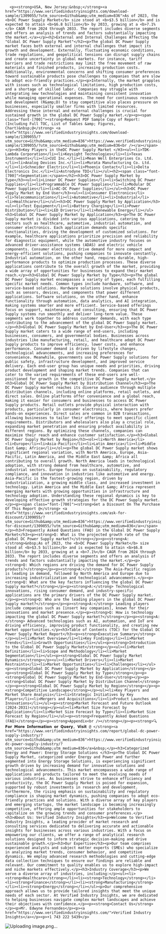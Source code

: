       <p><strong>USA, New Jersey:&nbsp;</strong><a href="https://www.verifiedindustryinsights.com/download-sample/1309055/?utm_source=Github&amp;utm_medium=836">As of 2023, the <b>DC Power Supply Market</b> size stood at <b>$3.5 billion</b> and is expected to attain <b>$6.8 billion</b> by 2033, growing at a <b>7.1%</b> CAGR from 2024 through 2033. The report includes diverse segments and offers an analysis of trends and factors substantially impacting the market.</a></p><h2>External and Internal Challenges Affecting the "Global DC Power Supply Market"</h2><p>The global DC Power Supply market faces both external and internal challenges that impact its growth and development. Externally, fluctuating economic conditions, trade regulations, and geopolitical tensions can disrupt supply chains and create uncertainty in global markets. For instance, tariff barriers and trade restrictions may limit the free movement of raw materials and finished products, increasing production costs. Additionally, environmental concerns and shifting consumer preferences toward sustainable products pose challenges to companies that are slow to adopt eco-friendly practices.</p><p>Internally, the market grapples with issues such as technological limitations, high production costs, and a shortage of skilled labor. Companies may struggle with integrating new technologies and maintaining consistent innovation while managing operational expenses. The need for continuous research and development (R&amp;D) to stay competitive also places pressure on businesses, especially smaller firms with limited resources. Addressing these internal and external challenges is crucial for sustained growth in the global DC Power Supply market.</p><p><span class="font-[700]"><strong>Request PDF Sample Copy of Report: (Including Full TOC, List of Tables &amp; Figures, Chart)&nbsp;@</strong> <a href="https://www.verifiedindustryinsights.com/download-sample/1309055/?utm_source=Github&amp;utm_medium=836">https://www.verifiedindustryinsights.com/download-sample/1309055/?utm_source=Github&amp;utm_medium=836<br /></a></span></p><H3>Key Players in theDC Power Supply Market </H3><ul><li>TDK-Lambda Corporation</li><li>Keysight Technologies</li><li>Texas Instruments</li><li>CUI Inc.</li><li>Mean Well Enterprises Co. Ltd.</li><li>Analog Devices Inc.</li><li>Murata Manufacturing Co. Ltd.</li><li>Schneider Electric</li><li>Phoenix Contact</li><li>Delta Electronics Inc.</li><li>Astrodyne TDI</li></ul><h2><span class="font-[700]">Segmentation:</span></h2><h3>DC Power Supply Market by Type</h3><ul><li>Linear DC Power Supplies</li><li>Switching DC Power Supplies</li><li>Programmable DC Power Supplies</li><li>Modular DC Power Supplies</li><li>AC-DC Power Supplies</li></ul><h3>DC Power Supply Market by End User</h3><ul><li>Consumer Electronics</li><li>Telecommunications</li><li>Automotive</li><li>Industrial</li><li>Healthcare</li></ul><h3>DC Power Supply Market by Application</h3><ul><li>Test Equipment</li><li>Battery Charging</li><li>Power Distribution</li><li>LED Drivers</li><li>Renewable Energy</li></ul><h3>Global DC Power Supply Market by Application</h3><p>The DC Power Supply market is divided into various applications, catering to sectors such as healthcare, automotive, industrial automation, and consumer electronics. Each application demands specific functionalities, driving the development of customized solutions. For example, healthcare applications prioritize precision and reliability for diagnostic equipment, while the automotive industry focuses on advanced driver-assistance systems (ADAS) and electric vehicle components. Consumer electronics drive demand for more compact and energy-efficient solutions, pushing companies to innovate constantly. Industrial automation, on the other hand, requires durable, high-performance products to optimize production processes. These diverse applications contribute to the overall growth of the market, providing a wide array of opportunities for businesses to expand their market reach.</p><h3>Global DC Power Supply Market by Type</h3><p>The global DC Power Supply market encompasses a variety of types, each fulfilling specific market needs. Common types include hardware, software, and service-based solutions. Hardware solutions involve physical products, such as sensors, devices, and components that power different applications. Software solutions, on the other hand, enhance functionality through automation, data analytics, and AI integration, making systems smarter and more efficient. Service-based offerings focus on support, maintenance, and consulting, ensuring that DC Power Supply systems run smoothly and deliver long-term value. These segments work together to address customer demands, with each type contributing to the advancement of the global DC Power Supply market.</p><h3>Global DC Power Supply Market by End-User</h3><p>The DC Power Supply market caters to a wide range of end-users, including businesses, consumers, and governmental bodies. Businesses across industries like manufacturing, retail, and healthcare adopt DC Power Supply products to improve efficiency, lower costs, and enhance performance. Consumer demand is driven by lifestyle changes, technological advancements, and increasing preferences for convenience. Meanwhile, governments use DC Power Supply solutions for public safety, infrastructure development, and improved service delivery. Each end-user group has unique needs and priorities, driving product development and shaping market trends. Companies that can cater to the varied requirements of these end-users are well-positioned for growth in the competitive DC Power Supply market.</p><h3>Global DC Power Supply Market by Distribution Channel</h3><p>The DC Power Supply market reaches its diverse audience through multiple distribution channels, including online platforms, retail outlets, and direct sales. Online platforms offer convenience and a global reach, making it easier for consumers and businesses to access DC Power Supply products. Retail outlets provide physical interaction with products, particularly in consumer electronics, where buyers prefer hands-on experiences. Direct sales are common in B2B transactions, allowing businesses to tailor their offerings to meet specific client requirements. Distributors and wholesalers also play a crucial role, expanding market penetration and ensuring product availability in different regions. By optimizing these channels, companies can maximize their reach and enhance customer satisfaction.</p><h3>Global DC Power Supply Market by Region</h3><ol><li>North America</li><li>Europe</li><li>Asia-Pacific</li><li>Latin America</li><li>Middle East &amp; Africa</li></ol><p>The global DC Power Supply market shows significant regional variation, with North America, Europe, Asia-Pacific, Latin America, and the Middle East &amp; Africa all contributing to overall growth. North America leads in technological adoption, with strong demand from healthcare, automotive, and industrial sectors. Europe focuses on sustainability, regulatory compliance, and innovation in industries like automotive and energy. Asia-Pacific is the fastest-growing region, driven by industrialization, a growing middle class, and increased investment in technology. Latin America and the Middle East &amp; Africa represent emerging markets with growing opportunities in infrastructure and technology adoption. Understanding these regional dynamics is key to developing effective growth strategies for the DC Power Supply market.</p><p><span class="font-[700]"><strong>Get a Discount On The Purchase Of This Report @</strong> <a href="https://www.verifiedindustryinsights.com/ask-for-discount/1309055/?utm_source=Github&amp;utm_medium=836">https://www.verifiedindustryinsights.com/ask-for-discount/1309055/?utm_source=Github&amp;utm_medium=836</a></span></p><h3>Frequently Asked Questions (FAQ) in the Global DC Power Supply Market</h3><p><strong>Q: What is the projected growth rate of the global DC Power Supply market?</strong></p><p><strong>A:</strong>&nbsp;As of 2023, the <b>DC Power Supply Market</b> size stood at <b>$3.5 billion</b> and is expected to attain <b>$6.8 billion</b> by 2033, growing at a <b>7.1%</b> CAGR from 2024 through 2033. The report includes diverse segments and offers an analysis of trends and factors substantially impacting the market.</p><p><strong>Q: Which regions are driving the demand for DC Power Supply products?</strong></p><p><strong>A:</strong> The Asia-Pacific region is leading in demand, followed by North America and Europe due to increasing industrialization and technological advancements.</p><p><strong>Q: What are the key factors influencing the global DC Power Supply market?</strong></p><p><strong>A:</strong> Technological innovations, rising consumer demand, and industry-specific applications are the primary drivers of the DC Power Supply market.</p><p><strong>Q: Who are the leading players in the global DC Power Supply market?</strong></p><p><strong>A:</strong> Leading players include companies such as [insert key companies], known for their innovations and market presence.</p><p><strong>Q: How is technology impacting the global DC Power Supply market?</strong></p><p><strong>A:</strong> Advanced technologies such as AI, automation, and IoT are driving efficiency, improving product functionality, and creating new market opportunities.</p><h3>Table of Contents (TOC) for the Global DC Power Supply Market Report</h3><p><strong>Executive Summary</strong></p><ul><li>Market Overview</li><li>Key Findings</li><li>Market Trends</li><li>Growth Opportunities</li></ul><p><strong>Introduction to the Global DC Power Supply Market</strong></p><ul><li>Market Definition</li><li>Scope and Methodology</li><li>Market Segmentation</li></ul><p><strong>Global DC Power Supply Market Dynamics</strong></p><ul><li>Market Drivers</li><li>Market Restraints</li><li>Market Opportunities</li><li>Challenges</li></ul><p><strong>Global DC Power Supply Market by Application</strong></p><p><strong>Global DC Power Supply Market by Type</strong></p><p><strong>Global DC Power Supply Market by End-User</strong></p><p><strong>Global DC Power Supply Market by Distribution Channel</strong></p><p><strong>Global DC Power Supply Market by Region</strong></p><p><strong>Competitive Landscape</strong></p><ul><li>Key Players and Market Share Analysis</li><li>Strategic Initiatives by Key Players</li><li>Mergers and Acquisitions</li><li>Product Launches and Innovations</li></ul><p><strong>Market Forecast and Future Outlook (2024-2031)</strong></p><ul><li>Market Size Forecast by Application</li><li>Market Size Forecast by Type</li><li>Market Size Forecast by Region</li></ul><p><strong>Frequently Asked Questions (FAQ)</strong></p><p><strong>Appendix<br /></strong></p><p><strong>🔍 𝗙𝗼𝗿 𝗠𝗼𝗿𝗲 𝗜𝗻𝗳𝗼𝗿𝗺𝗮𝘁𝗶𝗼𝗻 𝗼𝗿 𝗤𝘂𝗲𝗿𝘆, 𝗩𝗶𝘀𝗶𝘁 @ </strong><a href="https://www.verifiedindustryinsights.com/report/global-dc-power-supply-industry/?utm_source=Github&amp;utm_medium=836">https://www.verifiedindustryinsights.com/report/global-dc-power-supply-industry/?utm_source=Github&amp;utm_medium=836</a>&nbsp;</p><h3>Categorized Energy and Power: Energy Storage Solutions </h3><p>The Global DC Power Supply Market, categorized under Energy and Power and further segmented into Energy Storage Solutions, is experiencing significant growth driven by increasing demand for innovative solutions and technological advancements. This market encompasses a wide range of applications and products tailored to meet the evolving needs of various industries. As businesses strive to enhance efficiency and productivity, the DC Power Supply Market is poised for expansion, supported by robust investments in research and development. Furthermore, the rising emphasis on sustainability and regulatory compliance is shaping market dynamics, pushing companies to adopt eco-friendly practices and solutions. With a diverse array of key players and emerging startups, the market landscape is becoming increasingly competitive, offering ample opportunities for stakeholders to capitalize on the growing trends and consumer preferences.</p><h3>About Us: Verified Industry Insights</h3><p>Welcome to Verified Industry Insights, a leading provider of market research and consulting services dedicated to delivering accurate and actionable insights for businesses across various industries. With a focus on empowering our clients, we offer a range of analytical research solutions designed to inform strategic decision-making and drive sustainable growth.</p><h3>Our Expertise</h3><p>Our team comprises experienced analysts and subject matter experts (SMEs) who specialize in analyzing market trends, consumer behavior, and competitive dynamics. We employ advanced research methodologies and cutting-edge data collection techniques to ensure our findings are reliable and relevant. Our commitment to quality enables us to explore high-impact and niche markets effectively.</p><h3>Industry Coverage</h3><p>We serve a diverse array of industries, including:</p><ul><li><strong>Healthcare</strong></li><li><strong>Technology</strong></li><li><strong>Finance</strong></li><li><strong>Manufacturing</strong></li><li><strong>Energy</strong></li></ul><p>Our comprehensive approach allows us to provide tailored insights that meet the unique needs of each sector. At Verified Industry Insights, we are dedicated to helping businesses navigate complex market landscapes and achieve their objectives with confidence.</p><p><strong>Contact Us</strong></p><p>Mr. Edwyne Fernandes</p><p><a href="https://www.verifiedindustryinsights.com/">Verified Industry Insights</a></p><p>+1 743 222 5439</p>
![Uploading image.png…]()
